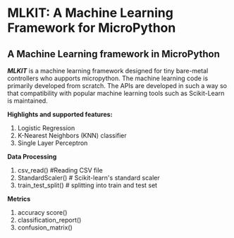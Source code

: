 # MLKIT: A Machine Learning Framework for MicroPython
## A Machine Learning framework in MicroPython
***MLKIT*** is a machine learning framework designed for tiny bare-metal controllers who aupports micropython. The machine learning code is primarily developed from scratch. The APIs are developed in such a way so that compatibility with popular machine learning tools such as Scikit-Learn is maintained. <br>

**Highlights and supported features:** <br>
1. Logistic Regression
2. K-Nearest Neighbors (KNN) classifier
3. Single Layer Perceptron

**Data Processing**
1. csv_read() #Reading CSV file
2. StandardScaler() # Scikit-learn's standard scaler
3. train_test_split() # splitting into train and test set

**Metrics**
1. accuracy score()
2. classification_report()
3. confusion_matrix()
